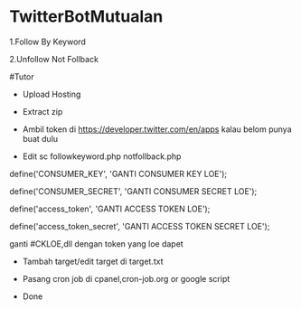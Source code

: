 # TwitterBotMutualan

1.Follow By Keyword

2.Unfollow Not Follback

#Tutor

- Upload Hosting

- Extract zip

- Ambil token di https://developer.twitter.com/en/apps kalau belom punya buat dulu

- Edit sc followkeyword.php notfollback.php

define('CONSUMER_KEY', 'GANTI CONSUMER KEY LOE');

define('CONSUMER_SECRET', 'GANTI CONSUMER SECRET LOE');

define('access_token', 'GANTI ACCESS TOKEN LOE');

define('access_token_secret', 'GANTI ACCESS TOKEN SECRET LOE');

ganti #CKLOE,dll dengan token yang loe dapet

- Tambah target/edit target di target.txt

- Pasang cron job di cpanel,cron-job.org or google script

- Done
